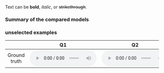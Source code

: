 Text can be **bold**, _italic_, or ~~strikethrough~~.

### Summary of the compared models

### unselected examples





<table>
    <thead>
      <tr>
        <th style="text-align: center">&nbsp;</th>
        <th style="text-align: center">Q1</th>
        <th style="text-align: center">Q2</th>
        <th style="text-align: center">Q3</th>
        <th style="text-align: center">Q4</th>
      </tr>
    </thead>
    <tbody>
      <tr>
        <td style="text-align: center">Ground truth</td>
        <td style="text-align: center"><audio src="assets\audio\ground_truth_emopia/Q1_2Z9SjI131jA_4.mp3" style="width:220px;" type="audio/mpeg" controls="" controlslist="nodownload noplaybackrate"></audio></td>
        <td style="text-align: center"><audio src="assets\audio\ground_truth_emopia/Q2_FUAK5TBaNY8_1.mp3" style="width:220px;" type="audio/mpeg" controls="" controlslist="nodownload noplaybackrate"></audio></td>
        <td style="text-align: center"><audio src="assets\audio\ground_truth_emopia/Q3_Ie5koh4qvJc_23.mp3" style="width:220px;" type="audio/mpeg" controls="" controlslist="nodownload noplaybackrate"></audio></td>
        <td style="text-align: center"><audio src="assets\audio\ground_truth_emopia/Q4_6kRPHamGDSo_2.mp3" style="width:220px;" type="audio/mpeg" controls="" controlslist="nodownload noplaybackrate"></audio></td>
      </tr>

